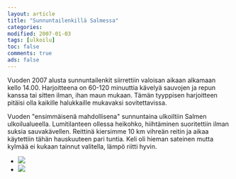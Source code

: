 ```yaml
--- 
layout: article 
title: "Sunnuntailenkillä Salmessa" 
categories: 
modified: 2007-01-03 
tags: [ulkoilu]
toc: false 
comments: true 
ads: false 
--- 
```


Vuoden 2007 alusta sunnuntailenkit siirrettiin valoisan aikaan alkamaan
kello 14.00. Harjoitteena on 60-120 minuuttia kävelyä sauvojen ja repun
kanssa tai sitten ilman, ihan maun mukaan. Tämän tyyppisen harjoitteen
pitäisi olla kaikille halukkaille mukavaksi sovitettavissa.

Vuoden "ensimmäisenä mahdollisena" sunnuntaina ulkoiltiin Salmen
ulkoilualueella. Lumitilanteen ollessa heikohko, hiihtäminen
suoritettiin ilman suksia sauvakävellen. Reittinä kiersimme 10 km
vihreän reitin ja aikaa käytettiin tähän hauskuuteen pari tuntia. Keli
oli hieman sateinen mutta kylmää ei kukaan tainnut valitella, lämpö
riitti hyvin.

<div class="image-gallery">

-   [![](/Media/Default/ImageGalleries/sunnuntailenkilla-salmessa/Thumbnails/peruskuntosl20070107_01b.jpg)](/Media/Default/ImageGalleries/sunnuntailenkilla-salmessa/peruskuntosl20070107_01b.jpg)
-   [![](/Media/Default/ImageGalleries/sunnuntailenkilla-salmessa/Thumbnails/peruskuntosl20070107_02b.jpg)](/Media/Default/ImageGalleries/sunnuntailenkilla-salmessa/peruskuntosl20070107_02b.jpg)

</div>
